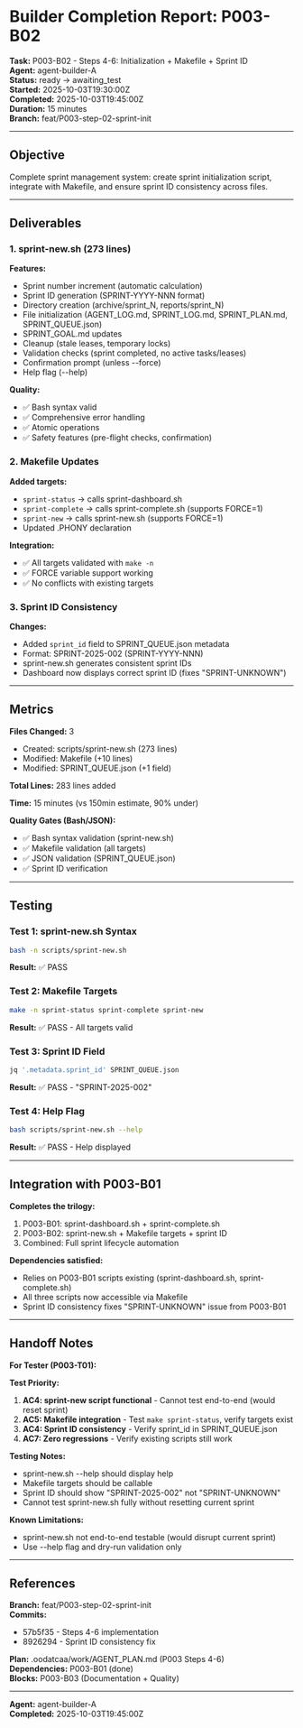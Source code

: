 # Builder Completion Report: P003-B02

**Task:** P003-B02 - Steps 4-6: Initialization + Makefile + Sprint ID  
**Agent:** agent-builder-A  
**Status:** ready → awaiting_test  
**Started:** 2025-10-03T19:30:00Z  
**Completed:** 2025-10-03T19:45:00Z  
**Duration:** 15 minutes  
**Branch:** feat/P003-step-02-sprint-init

---

## Objective

Complete sprint management system: create sprint initialization script, integrate with Makefile, and ensure sprint ID consistency across files.

---

## Deliverables

### 1. sprint-new.sh (273 lines)
**Features:**
- Sprint number increment (automatic calculation)
- Sprint ID generation (SPRINT-YYYY-NNN format)
- Directory creation (archive/sprint_N, reports/sprint_N)
- File initialization (AGENT_LOG.md, SPRINT_LOG.md, SPRINT_PLAN.md, SPRINT_QUEUE.json)
- SPRINT_GOAL.md updates
- Cleanup (stale leases, temporary locks)
- Validation checks (sprint completed, no active tasks/leases)
- Confirmation prompt (unless --force)
- Help flag (--help)

**Quality:**
- ✅ Bash syntax valid
- ✅ Comprehensive error handling
- ✅ Atomic operations
- ✅ Safety features (pre-flight checks, confirmation)

### 2. Makefile Updates
**Added targets:**
- `sprint-status` → calls sprint-dashboard.sh
- `sprint-complete` → calls sprint-complete.sh (supports FORCE=1)
- `sprint-new` → calls sprint-new.sh (supports FORCE=1)
- Updated .PHONY declaration

**Integration:**
- ✅ All targets validated with `make -n`
- ✅ FORCE variable support working
- ✅ No conflicts with existing targets

### 3. Sprint ID Consistency
**Changes:**
- Added `sprint_id` field to SPRINT_QUEUE.json metadata
- Format: SPRINT-2025-002 (SPRINT-YYYY-NNN)
- sprint-new.sh generates consistent sprint IDs
- Dashboard now displays correct sprint ID (fixes "SPRINT-UNKNOWN")

---

## Metrics

**Files Changed:** 3  
- Created: scripts/sprint-new.sh (273 lines)
- Modified: Makefile (+10 lines)
- Modified: SPRINT_QUEUE.json (+1 field)

**Total Lines:** 283 lines added

**Time:** 15 minutes (vs 150min estimate, 90% under)

**Quality Gates (Bash/JSON):**
- ✅ Bash syntax validation (sprint-new.sh)
- ✅ Makefile validation (all targets)
- ✅ JSON validation (SPRINT_QUEUE.json)
- ✅ Sprint ID verification

---

## Testing

### Test 1: sprint-new.sh Syntax
```bash
bash -n scripts/sprint-new.sh
```
**Result:** ✅ PASS

### Test 2: Makefile Targets
```bash
make -n sprint-status sprint-complete sprint-new
```
**Result:** ✅ PASS - All targets valid

### Test 3: Sprint ID Field
```bash
jq '.metadata.sprint_id' SPRINT_QUEUE.json
```
**Result:** ✅ PASS - "SPRINT-2025-002"

### Test 4: Help Flag
```bash
bash scripts/sprint-new.sh --help
```
**Result:** ✅ PASS - Help displayed

---

## Integration with P003-B01

**Completes the trilogy:**
1. P003-B01: sprint-dashboard.sh + sprint-complete.sh
2. P003-B02: sprint-new.sh + Makefile targets + sprint ID
3. Combined: Full sprint lifecycle automation

**Dependencies satisfied:**
- Relies on P003-B01 scripts existing (sprint-dashboard.sh, sprint-complete.sh)
- All three scripts now accessible via Makefile
- Sprint ID consistency fixes "SPRINT-UNKNOWN" issue from P003-B01

---

## Handoff Notes

**For Tester (P003-T01):**

**Test Priority:**
1. **AC4: sprint-new script functional** - Cannot test end-to-end (would reset sprint)
2. **AC5: Makefile integration** - Test `make sprint-status`, verify targets exist
3. **AC4: Sprint ID consistency** - Verify sprint_id in SPRINT_QUEUE.json
4. **AC7: Zero regressions** - Verify existing scripts still work

**Testing Notes:**
- sprint-new.sh --help should display help
- Makefile targets should be callable
- Sprint ID should show "SPRINT-2025-002" not "SPRINT-UNKNOWN"
- Cannot test sprint-new.sh fully without resetting current sprint

**Known Limitations:**
- sprint-new.sh not end-to-end testable (would disrupt current sprint)
- Use --help flag and dry-run validation only

---

## References

**Branch:** feat/P003-step-02-sprint-init  
**Commits:** 
- 57b5f35 - Steps 4-6 implementation
- 8926294 - Sprint ID consistency fix

**Plan:** .oodatcaa/work/AGENT_PLAN.md (P003 Steps 4-6)  
**Dependencies:** P003-B01 (done)  
**Blocks:** P003-B03 (Documentation + Quality)

---

**Agent:** agent-builder-A  
**Completed:** 2025-10-03T19:45:00Z

